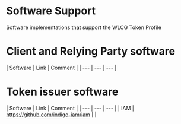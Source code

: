 # Software Support
Software implementations that support the WLCG Token Profile

# Client and Relying Party software

| Software | Link | Comment |
| --- | --- | --- | 


# Token issuer software

| Software | Link | Comment |
| --- | --- | --- | 
| IAM | https://github.com/indigo-iam/iam | | 
